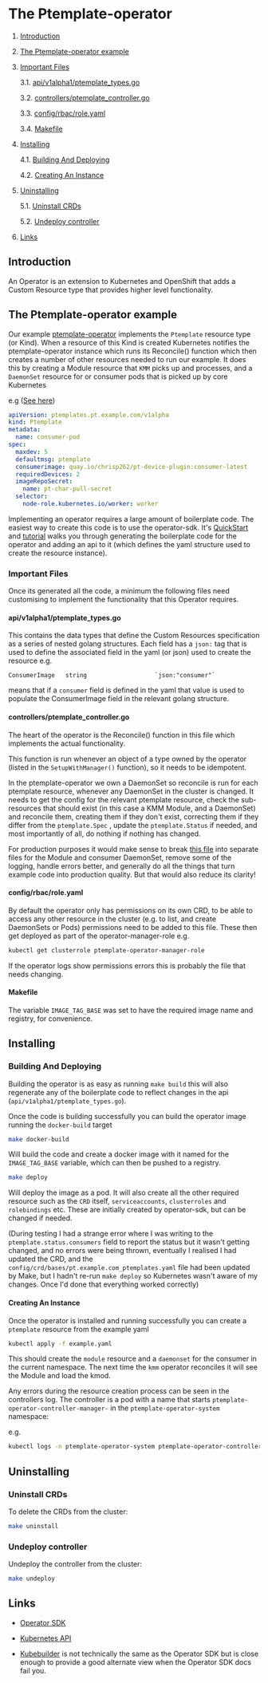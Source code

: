 # The Ptemplate-operator

1. [Introduction](#introduction)

2. [The Ptemplate-operator example](#the-ptemplate-operator-example)

3. [Important Files](#important-files)

    3.1. [api/v1alpha1/ptemplate_types.go](#apiv1alpha1ptemplate_typesgo)

    3.2. [controllers/ptemplate_controller.go](#controllersptemplate_controllergo)

    3.3. [config/rbac/role.yaml](#configrbacroleyaml)

    3.4. [Makefile](#makefile)

4. [Installing](#installing)

    4.1. [Building And Deploying](#building-and-deploying)

    4.2. [Creating An Instance](#creating-an-instance)

5. [Uninstalling](#uninstalling)

    5.1. [Uninstall CRDs](#uninstall-crds)

    5.2. [Undeploy controller](#undeploy-controller)

6. [Links](#links)

## Introduction

An Operator is an extension to Kubernetes and OpenShift that adds a Custom Resource type that provides higher level functionality.

## The Ptemplate-operator example

Our example [ptemplate-operator](../ptemplate-operator) implements the `Ptemplate` resource type (or Kind). When a resource of this Kind is created Kubernetes notifies the ptemplate-operator instance which runs its Reconcile() function which then creates a number of other resources needed to run our example. It does this by creating a Module resource that `KMM` picks up and processes, and a `DaemonSet` resource for or consumer pods that is picked up by core Kubernetes

e.g ([See here](../ptemplate-operator/example.yaml))

```yaml
apiVersion: ptemplates.pt.example.com/v1alpha
kind: Ptemplate
metadata:
  name: consumer-pod
spec:
  maxdev: 5
  defaultmsg: ptemplate
  consumerimage: quay.io/chrisp262/pt-device-plugin:consumer-latest
  requiredDevices: 2
  imageRepoSecret:
    name: pt-char-pull-secret
  selector:
    node-role.kubernetes.io/worker: worker
```

Implementing an operator requires a large amount of boilerplate code.
The easiest way to create this code is to use the operator-sdk. It's [QuickStart](https://sdk.operatorframework.io/docs/building-operators/golang/quickstart/) and [tutorial](https://sdk.operatorframework.io/docs/building-operators/golang/tutorial/) walks you through generating the boilerplate code for the operator and adding an api to it (which defines the yaml structure used to create the resource instance).

### Important Files

Once its generated all the code, a minimum the following files need customising to implement the functionality that this Operator requires.

#### api/v1alpha1/ptemplate_types.go

This contains the data types that define the Custom Resources specification as a series of nested golang structures. Each field has a `json:`  tag that is used to define the associated field in the yaml (or json) used to create the resource e.g.

```golang
ConsumerImage   string                   `json:"consumer"`
```

means that if a `consumer` field is defined in the yaml that value is used to populate the ConsumerImage field in the relevant golang structure.

#### controllers/ptemplate_controller.go

The heart of the operator is the Reconcile() function in this file which implements the actual functionality.

This function is run whenever an object of a type owned by the operator (listed in the `SetupWithManager()` function), so it needs to be idempotent.

In the ptemplate-operator we own a DaemonSet so reconcile is run for each ptemplate resource, whenever any DaemonSet in the cluster is changed. It needs to get the config for the relevant ptemplate resource, check the sub-resources that should exist (in this case a KMM Module, and a DaemonSet) and reconcile them, creating them if they don't exist, correcting them if they differ from the `ptemplate.Spec` , update the `ptemplate.Status` if needed, and most importantly of all, do nothing if nothing has changed.

For production purposes it would make sense to break [this file](controllers/ptemplate_controller.go) into separate files for the Module and consumer DaemonSet, remove some of the logging, handle errors better, and generally do all the things that turn example code into production quality. But that would also reduce its clarity!

#### config/rbac/role.yaml

By default the operator only has permissions on its own CRD, to be able to access any other resource in the cluster (e.g. to list, and create DaemonSets or Pods) permissions need to be added to this file. These then get deployed as part of the operator-manager-role e.g.

```bash
kubectl get clusterrole ptemplate-operator-manager-role
```

If the operator logs show permissions errors this is probably the file that needs changing.

#### Makefile

The variable `IMAGE_TAG_BASE` was set to have the required image name and registry, for convenience.

## Installing

### Building And Deploying

Building the operator is as easy as running `make build` this will also regenerate any of the boilerplate code to reflect changes in the api (`api/v1alpha1/ptemplate_types.go`).

Once the code is building successfully you can build the operator image running the `docker-build` target

```bash
make docker-build
```

Will build the code and create a docker image with it named for the  `IMAGE_TAG_BASE` variable, which can then be pushed to a registry.

```bash
make deploy
```

Will deploy the image as a pod. It will also create all the other required resource such as the `CRD` itself, `serviceaccounts`, `clusterroles` and `rolebindings` etc. These are initially created by operator-sdk, but can be changed if needed.

(During testing I had a strange error where I was writing to the `ptemplate.status.consumers` field to report the status but it wasn't getting changed, and no errors were being thrown, eventually I realised I had updated the CRD, and the `config/crd/bases/pt.example.com_ptemplates.yaml` file had been updated by Make, but I hadn't re-run `make deploy` so Kubernetes wasn't aware of my changes. Once I'd done that everything worked correctly)

#### Creating An Instance

Once the operator is installed and running successfully you can create a `ptemplate` resource from the example yaml

```bash
kubectl apply -f example.yaml
```

This should create the `module` resource and a `daemonset` for the consumer in the current namespace. The next time the `kmm` operator reconciles it will see the Module and load the kmod.

Any errors during the resource creation process can be seen in the controllers log. The controller is a pod with a name that starts `ptemplate-operator-controller-manager-` in the `ptemplate-operator-system` namespace:

e.g.

```bash
kubectl logs -n ptemplate-operator-system ptemplate-operator-controller-manager-5d4795f966-4cb98
```

## Uninstalling

### Uninstall CRDs

To delete the CRDs from the cluster:

```bash
make uninstall
```

### Undeploy controller

Undeploy the controller from the cluster:

```bash
make undeploy
```

## Links

* [Operator SDK](https://sdk.operatorframework.io/docs/building-operators/golang/quickstart/)

* [Kubernetes API](https://kubernetes.io/docs/reference/kubernetes-api/)

* [Kubebuilder](https://book.kubebuilder.io/introduction) is not technically the same as the Operator SDK but is close enough to provide a good alternate view when the Operator SDK docs fail you.
